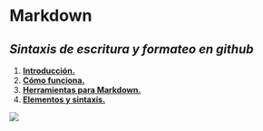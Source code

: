# Markdown
## _Sintaxis de escritura y formateo en github_

1. [**Introducción.**](Introduccion.md)
2. [**Cómo funciona.**](Funcionamiento.md)
3. [**Herramientas para Markdown.**](Herramientas.md)
4. [**Elementos y sintaxis.**](elementos.md)	

![](https://res.cloudinary.com/darryl/image/upload/v1484757640/jsej3zvqvivt3cq3wcat.jpg)
